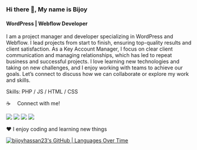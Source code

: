 ### Hi there 👋, My name is Bijoy
#### WordPress | Webflow Developer
I am a project manager and developer specializing in WordPress and Webflow. I lead projects from start to finish, ensuring top-quality results and client satisfaction. As a Key Account Manager, I focus on clear client communication and managing relationships, which has led to repeat business and successful projects. I love learning new technologies and taking on new challenges, and I enjoy working with teams to achieve our goals. Let’s connect to discuss how we can collaborate or explore my work and skills.

Skills: PHP / JS / HTML / CSS

☕  Connect with me!

<a href="https://facebook.com/bijoyhassan23"><img src="https://img.shields.io/badge/Facebook-1877F2?style=for-the-badge&logo=facebook&logoColor=white" /></a>
<a href="https://wa.me/+8801995581952"><img src="https://img.shields.io/badge/WhatsApp-25D366?style=for-the-badge&logo=whatsapp&logoColor=white" /></a>
<a href="https://www.linkedin.com/in/bijoyhassan23/"><img src="https://img.shields.io/badge/LinkedIn-0077B5?style=for-the-badge&logo=linkedin&logoColor=white" /></a>
<a href="mailto:bijoyhassan23@gmail.com"><img src="https://img.shields.io/badge/Gmail-D14836?style=for-the-badge&logo=gmail&logoColor=white" /></a>

❤️️ I enjoy coding and learning new things





[![bijoyhassan23's GitHub | Languages Over Time](https://stats.quira.sh/bijoyhassan23/languages-over-time?theme=dark)](https://quira.sh?utm_source=widgets&utm_campaign=bijoyhassan23)
